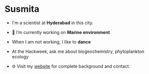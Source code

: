 # Susmita

- I'm a scientist at **Hyderabad** in this city.
- 🔭 I’m currently working on  **Marine environment**
- When I am not working, I like to **dance**
- At the Hackweek, ask me about biogeochemistry, phytoplankton ecology

- 🌐 Visit my [website](https://https://hackweek-itcoocean.github.io//) for complete background and contact.
